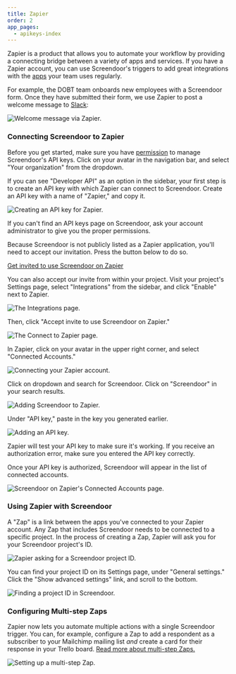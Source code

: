 ```yaml
---
title: Zapier
order: 2
app_pages:
  - apikeys-index
---
```


Zapier is a product that allows you to automate your workflow by providing a connecting bridge between a variety of apps and services. If you have a Zapier account, you can use Screendoor's triggers to add great integrations with the [apps](https://zapier.com/zapbook/) your team uses regularly.

For example, the DOBT team onboards new employees with a Screendoor form. Once they have submitted their form, we use Zapier to post a welcome message to [Slack](http://www.slack.com):

![Welcome message via Zapier.](../images/zapier_1.png)

### Connecting Screendoor to Zapier

Before you get started, make sure you have [permission](/articles/screendoor/your_account/managing_users.html#managing-user-permissions) to manage Screendoor's API keys. Click on your avatar in the navigation bar, and select "Your organization" from the dropdown.

If you can see "Developer API" as an option in the sidebar, your first step is to create an API key with which Zapier can connect to Screendoor. Create an API key with a name of "Zapier," and copy it.

![Creating an API key for Zapier.](../images/zapier_2.png)

If you can't find an API keys page on Screendoor, ask your account administrator to give you the proper permissions.

Because Screendoor is not publicly listed as a Zapier application, you'll need to accept our invitation.  Press the button below to do so.

<a class="button info" href="https://zapier.com/developer/invite/11164/f7c39187582faf14fb803d66cc8500b7/">Get invited to use Screendoor on Zapier</a>

You can also accept our invite from within your project. Visit your project's Settings page, select "Integrations" from the sidebar, and click "Enable" next to Zapier.

![The Integrations page.](../images/zapier_3.png)

Then, click "Accept invite to use Screendoor on Zapier."

![The Connect to Zapier page.](../images/zapier_4.png)

In Zapier, click on your avatar in the upper right corner, and select "Connected Accounts."

![Connecting your Zapier account.](../images/zapier_5.png)

Click on dropdown and search for Screendoor. Click on "Screendoor" in your search results.

![Adding Screendoor to Zapier.](../images/zapier_6.png)

Under "API key," paste in the key you generated earlier.

![Adding an API key.](../images/zapier_7.png)

Zapier will test your API key to make sure it's working. If you receive an authorization error, make sure you entered the API key correctly.

Once your API key is authorized, Screendoor will appear in the list of connected accounts.

![Screendoor on Zapier's Connected Accounts page.](../images/zapier_9.png)

### Using Zapier with Screendoor

A "Zap" is a link between the apps you've connected to your Zapier account. Any Zap that includes Screendoor needs to be connected to a specific project. In the process of creating a Zap, Zapier will ask you for your Screendoor project's ID.

![Zapier asking for a Screendoor project ID.](../images/zapier_9.png)

You can find your project ID on its Settings page, under "General settings." Click the "Show advanced settings" link, and scroll to the bottom.

![Finding a project ID in Screendoor.](../images/zapier_10.png)

### Configuring Multi-step Zaps

Zapier now lets you automate multiple actions with a single Screendoor trigger. You can, for example, configure a Zap to add a respondent as a subscriber to your Mailchimp mailing list *and* create a card for their response in your Trello board. [Read more about multi-step Zaps.](https://zapier.com/multi-step-zaps/)

![Setting up a multi-step Zap.](../images/zapier_11.png)
